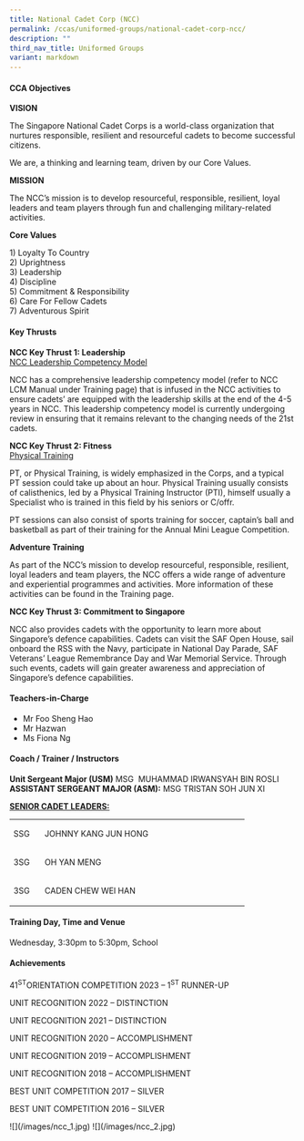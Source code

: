 ```yaml
---
title: National Cadet Corp (NCC)
permalink: /ccas/uniformed-groups/national-cadet-corp-ncc/
description: ""
third_nav_title: Uniformed Groups
variant: markdown
---
```

<h4>CCA Objectives</h4>
<p><strong>VISION</strong></p>
<p>The Singapore National Cadet Corps is a world-class organization that nurtures responsible, resilient&nbsp;and resourceful cadets to become successful citizens.</p>
<p>We are, a thinking and learning team, driven by our Core Values.</p>
<p><strong>MISSION</strong></p>
<p>The NCC’s mission is to develop resourceful, responsible, resilient, loyal leaders and team players&nbsp;through fun and challenging military-related activities.</p>
<p><strong>Core Values</strong></p>
<p>1) Loyalty To Country<br>2) Uprightness<br>3) Leadership<br>4) Discipline<br>5) Commitment &amp; Responsibility<br>6) Care For Fellow Cadets<br>7) Adventurous Spirit</p>
<h4>Key Thrusts</h4>
<p><strong>NCC Key Thrust 1: Leadership<br></strong><u>NCC Leadership Competency Model</u></p>
<p>NCC has a comprehensive leadership competency model (refer to NCC LCM Manual under Training&nbsp;page) that is infused in the NCC activities to ensure cadets’ are equipped with the leadership skills at&nbsp;the end of the 4-5 years in NCC. This leadership competency model is currently undergoing review in&nbsp;ensuring that it remains relevant to the changing needs of the 21st cadets.</p>
<p><strong>NCC Key Thrust 2: Fitness<br></strong><u>Physical Training</u></p>
<p>PT, or Physical Training, is widely emphasized in the Corps, and a typical PT session could take up&nbsp;about an hour. Physical Training usually consists of calisthenics, led by a Physical Training Instructor&nbsp;(PTI), himself usually a Specialist who is trained in this field by his seniors or C/offr.</p>
<p>PT sessions can also consist of sports training for soccer, captain’s ball and basketball as part of their&nbsp;training for the Annual Mini League Competition.</p>
<p><strong>Adventure Training</strong></p>
<p>As part of the NCC’s mission to develop resourceful, responsible, resilient, loyal leaders and team&nbsp;players, the NCC offers a wide range of adventure and experiential programmes and activities. More&nbsp;information of these activities can be found in the Training page.</p>
<p><strong>NCC Key Thrust 3: Commitment to Singapore</strong></p>
<p>NCC also provides cadets with the opportunity to learn more about Singapore’s defence capabilities.&nbsp;Cadets can visit the SAF Open House, sail onboard the RSS with the Navy, participate in National Day&nbsp;Parade, SAF Veterans’ League Remembrance Day and War Memorial Service. Through such events,&nbsp;cadets will gain greater awareness and appreciation of Singapore’s defence capabilities.</p>
<h4>Teachers-in-Charge</h4>
<ul>
<li>Mr Foo Sheng Hao</li>
<li>Mr Hazwan</li>
<li>Ms Fiona Ng</li>
</ul>
<h4>Coach / Trainer / Instructors</h4>
	<p><strong>Unit Sergeant Major (USM)</strong> MSG&nbsp; MUHAMMAD IRWANSYAH BIN ROSLI<br><strong>ASSISTANT SERGEANT MAJOR (ASM):</strong> MSG&nbsp;TRISTAN SOH JUN XI</p>
<p><strong><u>SENIOR CADET LEADERS:</u></strong></p>
<table style="width: 413px;" width="0">
<tbody>
<tr>
<td style="width: 41.3438px;">
<p>SSG</p>
</td>
<td style="width: 355.656px;">
<p>JOHNNY KANG JUN HONG</p>
</td>
</tr>
<tr>
<td style="width: 41.3438px;">
<p>3SG</p>
</td>
<td style="width: 355.656px;">
<p>OH YAN MENG</p>
</td>
</tr>
<tr>
<td style="width: 41.3438px;">
<p>3SG</p>
</td>
<td style="width: 355.656px;">
<p>CADEN CHEW WEI HAN</p>
</td>
</tr>
</tbody>
</table>
<h4>Training Day, Time and Venue</h4>
<p>Wednesday, 3:30pm to 5:30pm, School</p>
<h4>Achievements</h4>
<p>41<sup>ST</sup>ORIENTATION COMPETITION 2023 – 1<sup>ST</sup> RUNNER-UP</p>
<p>UNIT RECOGNITION 2022 – DISTINCTION</p>
<p>UNIT RECOGNITION 2021 – DISTINCTION</p>
<p>UNIT RECOGNITION 2020 – ACCOMPLISHMENT</p>
<p>UNIT RECOGNITION 2019 – ACCOMPLISHMENT</p>
<p>UNIT RECOGNITION 2018 – ACCOMPLISHMENT</p>
<p>BEST UNIT COMPETITION 2017 – SILVER</p>
<p>BEST UNIT COMPETITION 2016 – SILVER</p>
![](/images/ncc_1.jpg)
![](/images/ncc_2.jpg)